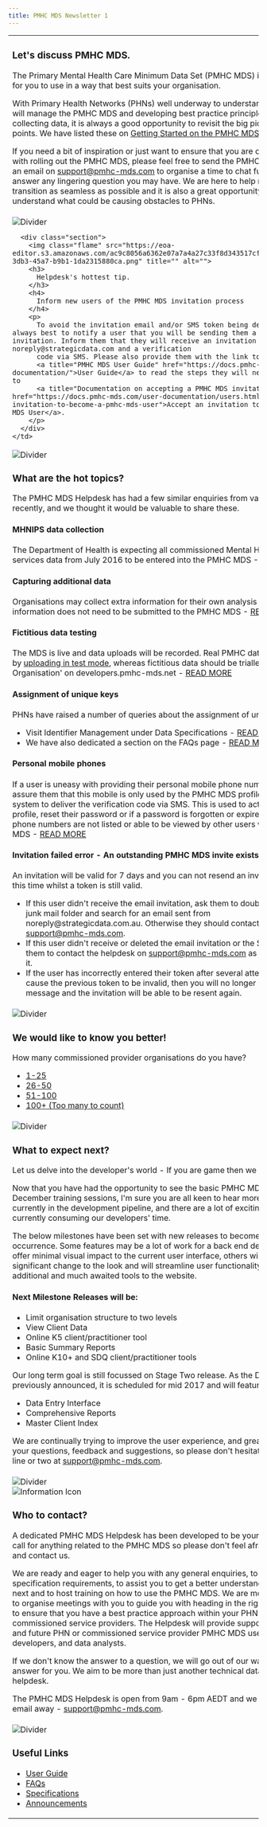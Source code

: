 ```yaml
---
title: PMHC MDS Newsletter 1
---
```

<table role="presentation">
  <tr>
    <td>
      <h3>Let's discuss PMHC MDS.</h3>
      <p class="large">
        The Primary Mental Health Care Minimum Data Set (PMHC MDS) is live and ready for you to use in a way that best suits your organisation.
      </p>
      <p>
        With Primary Health Networks (PHNs) well underway to understanding how they will manage the PMHC MDS and developing best practice principles around collecting data, it is always a good opportunity to revisit the big picture discussion points. We have
        listed these on
        <a href="https://www.pmhc-mds.com/getstarted/" title="How to get started on the PMHC MDS">Getting Started on the PMHC MDS</a>.
      </p>
      <p>
        If you need a bit of inspiration or just want to ensure that you are on the right track with rolling out the PMHC MDS, please feel free to send the PMHC MDS Helpdesk an email on
        <a title="PMHC Support email" href="mailto:support@pmhc-mds.com">support@pmhc-mds.com</a> to organise a time to chat further with us to answer any lingering question you may have. We are here to help make this transition
        as seamless as possible and it is also a great opportunity for us to understand what could be causing obstacles to PHNs.
      </p>
    </td>
  </tr>
  <tr>
    <td>
      <img class="divider" src="https://eoa-editor.s3.amazonaws.com/ac9c8056a6362e07a7a4a27c33f8d343517cf25b%2F8aad9974-923c-4090-9a73-76e146c3c043.png" title="" alt="Divider" />

      <div class="section">
        <img class="flame" src="https://eoa-editor.s3.amazonaws.com/ac9c8056a6362e07a7a4a27c33f8d343517cf25b%2F5431bccf-3db3-45a7-b9b1-1da2315880ca.png" title="" alt="">
        <h3>
          Helpdesk's hottest tip.
        </h3>
        <h4>
          Inform new users of the PMHC MDS invitation process
        </h4>
        <p>
          To avoid the invitation email and/or SMS token being deleted, it is always best to notify a user that you will be sending them a PMHC MDS invitation. Inform them that they will receive an invitation by email from noreply@strategicdata.com and a verification
          code via SMS. Please also provide them with the link to the online
          <a title="PMHC MDS User Guide" href="https://docs.pmhc-mds.com/user-documentation/">User Guide</a> to read the steps they will need to complete to
          <a title="Documentation on accepting a PMHC MDS invitation" href="https://docs.pmhc-mds.com/user-documentation/users.html#accepting-an-invitation-to-become-a-pmhc-mds-user">Accept an invitation to become a PMHC MDS User</a>.
        </p>
      </div>
    </td>
  </tr>
  <tr>
    <td>
      <img class="divider" src="https://eoa-editor.s3.amazonaws.com/ac9c8056a6362e07a7a4a27c33f8d343517cf25b%2F8aad9974-923c-4090-9a73-76e146c3c043.png" title="" alt="Divider" />
      <h3>What are the hot topics?</h3>
      <p class="large">
        The PMHC MDS Helpdesk has had a few similar enquiries from various PHNs recently, and we thought it would be valuable to share these.
      </p>
      <h4>MHNIPS data collection</h4>
      <p>
        The Department of Health is expecting all commissioned Mental Health Nursing services data from July 2016 to be entered into the PMHC MDS -
        <a title="Documentation about collecting MHNIPs data" href="https://docs.pmhc-mds.com/faqs/concepts-processes/outcome-measures.html#mhnip-outcome-measures">READ MORE</a>
      </p>
      <h4>Capturing additional data</h4>
      <p>
        Organisations may collect extra information for their own analysis however this information does not need to be submitted to the PMHC MDS -
        <a title="Documentation about collecting extra data in the PMHC MDS" href="https://docs.pmhc-mds.com/faqs/system/additional-data.html#capturing-additional-data">READ MORE</a>
      </p>
      <h4>Fictitious data testing</h4>
      <p>
        The MDS is live and data uploads will be recorded. Real PMHC data can be trialled by
        <a title="Documentation about uploading a file to the PMHC MDS in test mode" href="https://docs.pmhc-mds.com/user-documentation/upload.html#uploading-a-file-in-test-mode">uploading in test mode</a>, whereas fictitious
        data should be trialled with a 'Test Organisation' on developers.pmhc-mds.net -
        <a title="Documentation about Developers PMHC MDS instance" href="https://www.pmhc-mds.com/communications/#/2017/02/17/Separate-PMHC-MDS-now-available-for-software-developers-to-test-upload-files/">READ MORE</a>
      </p>
      <h4>Assignment of unique keys</h4>
      <p>
        PHNs have raised a number of queries about the assignment of unique keys.
      </p>
      <ul>
        <li>Visit Identifier Management under Data Specifications -
          <a title="Information about identifier management" href="https://docs.pmhc-mds.com/data-specification/identifier-management.html">READ MORE</a>
        </li>
        <li>We have also dedicated a section on the FAQs page -
          <a title="Information about identifier management" href="https://docs.pmhc-mds.com/faqs/concepts-processes/identifiers.html">READ MORE</a>
        </li>
      </ul>
      <h4>Personal mobile phones</h4>
      <p>
        If a user is uneasy with providing their personal mobile phone number, please assure them that this mobile is only used by the PMHC MDS profile management system to deliver the verification code via SMS. This is used to activate their profile, reset their
        password or if a password is forgotten or expires. Users' mobile phone numbers are not listed or able to be viewed by other users within the PMHC MDS -
        <a title="Information about updating your details" href="https://docs.pmhc-mds.com/user-documentation/home.html#updating-your-details">READ MORE</a>
      </p>
      <h4>Invitation failed error - An outstanding PMHC MDS invite exists</h4>
      <p>
        An invitation will be valid for 7 days and you can not resend an invitation within this time whilst a token is still valid.
      </p>
      <ul>
        <li>If this user didn't receive the email invitation, ask them to double check their junk mail folder and search for an email sent from noreply@strategicdata.com.au. Otherwise they should contact the helpdesk on
          <a title="PMHC MDS Support email" href="mailto:support@pmhc-mds.com">support@pmhc-mds.com</a>.
        </li>
        <li>If this user didn't receive or deleted the email invitation or the SMS token, ask them to contact the helpdesk on
          <a title="PMHC MDS Support email" href="mailto:support@pmhc-mds.com">support@pmhc-mds.com</a> as we can reissue it.
        </li>
        <li>If the user has incorrectly entered their token after several attempts, this will cause the previous token to be invalid, then you will no longer receive this message and the invitation will be able to be resent
          again.</li>
      </ul>
    </td>
  </tr>
  <tr>
    <td>
      <img class="divider" src="https://eoa-editor.s3.amazonaws.com/ac9c8056a6362e07a7a4a27c33f8d343517cf25b%2F8aad9974-923c-4090-9a73-76e146c3c043.png" title="" alt="Divider" />
      <div class="section">
        <h3>We would like to know you better!</h3>
        <p>
          How many commissioned provider organisations do you have?
        </p>
        <ul>
          <li><a href="https://pmhc.websurvey.net.au/survey/q?page=start&slot.comissioned_provider=1">1-25</a></li>
          <li><a href="https://pmhc.websurvey.net.au/survey/q?page=start&slot.comissioned_provider=2">26-50</a></li>
          <li><a href="https://pmhc.websurvey.net.au/survey/q?page=start&slot.comissioned_provider=3">51-100</a></li>
          <li><a href="https://pmhc.websurvey.net.au/survey/q?page=start&slot.comissioned_provider=4">100+ (Too many to count)</a></li>
        </ul>
      </div>
    </td>
  </tr>
  <tr>
    <td>
      <img class="divider" src="https://eoa-editor.s3.amazonaws.com/ac9c8056a6362e07a7a4a27c33f8d343517cf25b%2F8aad9974-923c-4090-9a73-76e146c3c043.png" title="" alt="Divider" />
      <h3>
        What to expect next?
      </h3>
      <p class="large">
        Let us delve into the developer's world - If you are game then we are too.
      </p>
      <p>
        Now that you have had the opportunity to see the basic PMHC MDS in the December training sessions, I'm sure you are all keen to hear more on what is currently in the development pipeline, and there are a lot of exciting features currently consuming our
        developers' time.
      </p>
      <p>
        The below milestones have been set with new releases to become a regular occurrence. Some features may be a lot of work for a back end developer but will offer minimal visual impact to the current user interface, others will have a significant change
        to the look and will streamline user functionality, or to provide additional and much awaited tools to the website.
      </p>
      <h4>Next Milestone Releases will be:</h4>
      <ul>
        <li>Limit organisation structure to two levels</li>
        <li>View Client Data</li>
        <li>Online K5 client/practitioner tool</li>
        <li>Basic Summary Reports</li>
        <li>Online K10+ and SDQ client/practitioner tools</li>
      </ul>
      <p>
        Our long term goal is still focussed on Stage Two release. As the Department has previously announced, it is scheduled for mid 2017 and will feature:
      </p>
      <ul>
        <li>Data Entry Interface</li>
        <li>Comprehensive Reports</li>
        <li>Master Client Index</li>
      </ul>
      <p>
        We are continually trying to improve the user experience, and greatly appreciate your questions, feedback and suggestions, so please don't hesitate to drop us a line or two at <a title="PMHC MDS Support email" href="mailto:support@pmhc-mds.com">support@pmhc-mds.com</a>.
      </p>
    </td>
  </tr>
  <tr>
    <td>
      <img class="divider" src="https://eoa-editor.s3.amazonaws.com/ac9c8056a6362e07a7a4a27c33f8d343517cf25b%2F8aad9974-923c-4090-9a73-76e146c3c043.png" title="" alt="Divider" />
      <div class="section">
        <img class="info" src="https://eoa-editor.s3.amazonaws.com/ac9c8056a6362e07a7a4a27c33f8d343517cf25b%2F2fcc4ec8-797f-433b-8455-02bf3adc61d5.png" title="" alt="Information Icon">
        <h3>Who to contact?</h3>
        <p class="large">
          A dedicated PMHC MDS Helpdesk has been developed to be your first point of call for anything related to the PMHC MDS so please don't feel afraid to reach out and contact us.
        </p>
        <p>
          We are ready and eager to help you with any general enquiries, to discuss the specification requirements, to assist you to get a better understanding of what is next and to host training on how to use the PMHC MDS. We are more than happy to organise meetings
          with you to guide you with heading in the right direction and to ensure that you have a best practice approach within your PHN and commissioned service providers. The Helpdesk will provide support to any current and future PHN or commissioned
          service provider PMHC MDS user, third party developers, and data analysts.
        </p>
        <p>
          If we don't know the answer to a question, we will go out of our way to find the answer for you. We aim to be more than just another technical data focused helpdesk.
        </p>
        <p>
          The PMHC MDS Helpdesk is open from 9am - 6pm AEDT and we are only ever an email away - <a title="PMHC MDS Support email" href="mailto:support@pmhc-mds.com">support@pmhc-mds.com</a>.
        </p>
      </div>
    </td>
  </tr>
  <tr>
    <td>
      <img class="divider" src="https://eoa-editor.s3.amazonaws.com/ac9c8056a6362e07a7a4a27c33f8d343517cf25b%2F8aad9974-923c-4090-9a73-76e146c3c043.png" title="" alt="Divider" />
      <h3>Useful Links</h3>
      <ul>
        <li><a href="https://docs.pmhc-mds.com/user-documentation/index.html#user-docs">User Guide</a></li>
        <li><a href="https://docs.pmhc-mds.com/faqs/index.html">FAQs</a></li>
        <li><a href="https://docs.pmhc-mds.com/data-specification/index.html">Specifications</a></li>
        <li><a href="https://www.pmhc-mds.com/communications/">Announcements</a></li>
      </ul>
    </td>
  </tr>
</table>
